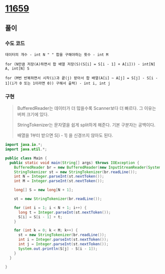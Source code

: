 # [11659](https://www.acmicpc.net/problem/11659)

## 풀이

### 수도 코드

```
데이터의 개수 - int N " " 합을 구해야하는 횟수 - int M

for (N만큼 저장(A)하면서 합 배열 저장(S)(S[i] = S[i - 1] + A[i])) - int[N] A, int[N] S

for (M번 반복하면서 시작(i)과 끝(j) 받아서 합 배열(A[i] ~ A[j] = S[j] - S[i - 1](i가 0 또는 1이라면 0)) 구해서 출력) - int i, int j
```

### 구현

> BufferedReader는 데이터가 더 많을수록 Scanner보다 더 빠르다. 그 이유는 버퍼 크기에 있다.
>
> StringTokenizer는 문자열을 쉽게 split하게 해준다. 기본 구분자는 공백이다.
> 
> 배열을 1부터 받으면 S[i - 1] 을 신경쓰지 않아도 된다.

```java
import java.io.*;
import java.util.*;

public class Main {
  public static void main(String[] args) throws IOException {
    BufferedReader br = new BufferedReader(new InputStreamReader(System.in));
    StringTokenizer st = new StringTokenizer(br.readLine());
    int N = Integer.parseInt(st.nextToken());
    int M = Integer.parseInt(st.nextToken());

    long[] S = new long[N + 1];

    st = new StringTokenizer(br.readLine());

    for (int i = 1; i < N + 1; i++) {
      long t = Integer.parseInt(st.nextToken());
      S[i] = S[i - 1] + t;
    }

    for (int k = 0; k < M; k++) {
      st = new StringTokenizer(br.readLine());
      int i = Integer.parseInt(st.nextToken());
      int j = Integer.parseInt(st.nextToken());
      System.out.println(S[j] - S[i - 1]);
    }
  }

}
```